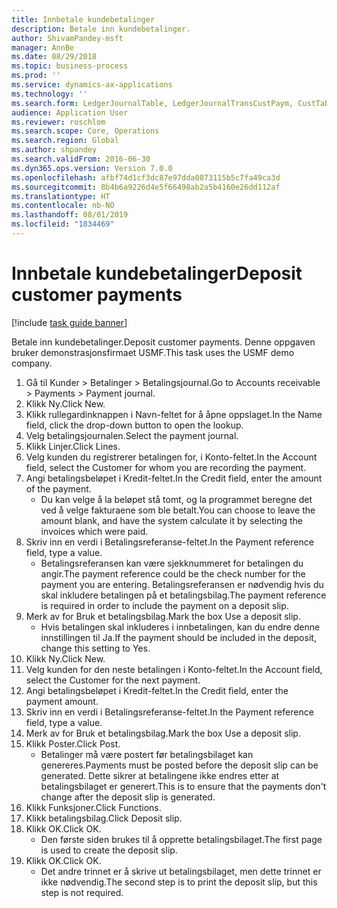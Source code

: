 ```yaml
---
title: Innbetale kundebetalinger
description: Betale inn kundebetalinger.
author: ShivamPandey-msft
manager: AnnBe
ms.date: 08/29/2018
ms.topic: business-process
ms.prod: ''
ms.service: dynamics-ax-applications
ms.technology: ''
ms.search.form: LedgerJournalTable, LedgerJournalTransCustPaym, CustTableLookup
audience: Application User
ms.reviewer: roschlom
ms.search.scope: Core, Operations
ms.search.region: Global
ms.author: shpandey
ms.search.validFrom: 2016-06-30
ms.dyn365.ops.version: Version 7.0.0
ms.openlocfilehash: afbf74d1cf3dc87e97dda0873115b5c7fa49ca3d
ms.sourcegitcommit: 8b4b6a9226d4e5f66498ab2a5b4160e26dd112af
ms.translationtype: HT
ms.contentlocale: nb-NO
ms.lasthandoff: 08/01/2019
ms.locfileid: "1834469"
---
```

# <a name="deposit-customer-payments"></a><span data-ttu-id="3b42b-103">Innbetale kundebetalinger</span><span class="sxs-lookup"><span data-stu-id="3b42b-103">Deposit customer payments</span></span>

[!include [task guide banner](../../includes/task-guide-banner.md)]

<span data-ttu-id="3b42b-104">Betale inn kundebetalinger.</span><span class="sxs-lookup"><span data-stu-id="3b42b-104">Deposit customer payments.</span></span> <span data-ttu-id="3b42b-105">Denne oppgaven bruker demonstrasjonsfirmaet USMF.</span><span class="sxs-lookup"><span data-stu-id="3b42b-105">This task uses the USMF demo company.</span></span>

1. <span data-ttu-id="3b42b-106">Gå til Kunder > Betalinger > Betalingsjournal.</span><span class="sxs-lookup"><span data-stu-id="3b42b-106">Go to Accounts receivable > Payments > Payment journal.</span></span>
2. <span data-ttu-id="3b42b-107">Klikk Ny.</span><span class="sxs-lookup"><span data-stu-id="3b42b-107">Click New.</span></span>
3. <span data-ttu-id="3b42b-108">Klikk rullegardinknappen i Navn-feltet for å åpne oppslaget.</span><span class="sxs-lookup"><span data-stu-id="3b42b-108">In the Name field, click the drop-down button to open the lookup.</span></span>
4. <span data-ttu-id="3b42b-109">Velg betalingsjournalen.</span><span class="sxs-lookup"><span data-stu-id="3b42b-109">Select the payment journal.</span></span> 
5. <span data-ttu-id="3b42b-110">Klikk Linjer.</span><span class="sxs-lookup"><span data-stu-id="3b42b-110">Click Lines.</span></span>
6. <span data-ttu-id="3b42b-111">Velg kunden du registrerer betalingen for, i Konto-feltet.</span><span class="sxs-lookup"><span data-stu-id="3b42b-111">In the Account field, select the Customer for whom you are recording the payment.</span></span>
7. <span data-ttu-id="3b42b-112">Angi betalingsbeløpet i Kredit-feltet.</span><span class="sxs-lookup"><span data-stu-id="3b42b-112">In the Credit field, enter the amount of the payment.</span></span>
    * <span data-ttu-id="3b42b-113">Du kan velge å la beløpet stå tomt, og la programmet beregne det ved å velge fakturaene som ble betalt.</span><span class="sxs-lookup"><span data-stu-id="3b42b-113">You can choose to leave the amount blank, and have the system calculate it by selecting the invoices which were paid.</span></span>  
8. <span data-ttu-id="3b42b-114">Skriv inn en verdi i Betalingsreferanse-feltet.</span><span class="sxs-lookup"><span data-stu-id="3b42b-114">In the Payment reference field, type a value.</span></span>
    * <span data-ttu-id="3b42b-115">Betalingsreferansen kan være sjekknummeret for betalingen du angir.</span><span class="sxs-lookup"><span data-stu-id="3b42b-115">The payment reference could be the check number for the payment you are entering.</span></span> <span data-ttu-id="3b42b-116">Betalingsreferansen er nødvendig hvis du skal inkludere betalingen på et betalingsbilag.</span><span class="sxs-lookup"><span data-stu-id="3b42b-116">The payment reference is required in order to include the payment on a deposit slip.</span></span>  
9. <span data-ttu-id="3b42b-117">Merk av for Bruk et betalingsbilag.</span><span class="sxs-lookup"><span data-stu-id="3b42b-117">Mark the box Use a deposit slip.</span></span>
    * <span data-ttu-id="3b42b-118">Hvis betalingen skal inkluderes i innbetalingen, kan du endre denne innstillingen til Ja.</span><span class="sxs-lookup"><span data-stu-id="3b42b-118">If the payment should be included in the deposit, change this setting to Yes.</span></span>  
10. <span data-ttu-id="3b42b-119">Klikk Ny.</span><span class="sxs-lookup"><span data-stu-id="3b42b-119">Click New.</span></span>
11. <span data-ttu-id="3b42b-120">Velg kunden for den neste betalingen i Konto-feltet.</span><span class="sxs-lookup"><span data-stu-id="3b42b-120">In the Account field, select the Customer for the next payment.</span></span>
12. <span data-ttu-id="3b42b-121">Angi betalingsbeløpet i Kredit-feltet.</span><span class="sxs-lookup"><span data-stu-id="3b42b-121">In the Credit field, enter the payment amount.</span></span>
13. <span data-ttu-id="3b42b-122">Skriv inn en verdi i Betalingsreferanse-feltet.</span><span class="sxs-lookup"><span data-stu-id="3b42b-122">In the Payment reference field, type a value.</span></span>
14. <span data-ttu-id="3b42b-123">Merk av for Bruk et betalingsbilag.</span><span class="sxs-lookup"><span data-stu-id="3b42b-123">Mark the box Use a deposit slip.</span></span>
15. <span data-ttu-id="3b42b-124">Klikk Poster.</span><span class="sxs-lookup"><span data-stu-id="3b42b-124">Click Post.</span></span>
    * <span data-ttu-id="3b42b-125">Betalinger må være postert før betalingsbilaget kan genereres.</span><span class="sxs-lookup"><span data-stu-id="3b42b-125">Payments must be posted before the deposit slip can be generated.</span></span> <span data-ttu-id="3b42b-126">Dette sikrer at betalingene ikke endres etter at betalingsbilaget er generert.</span><span class="sxs-lookup"><span data-stu-id="3b42b-126">This is to ensure that the payments don't change after the deposit slip is generated.</span></span>  
16. <span data-ttu-id="3b42b-127">Klikk Funksjoner.</span><span class="sxs-lookup"><span data-stu-id="3b42b-127">Click Functions.</span></span>
17. <span data-ttu-id="3b42b-128">Klikk betalingsbilag.</span><span class="sxs-lookup"><span data-stu-id="3b42b-128">Click Deposit slip.</span></span>
18. <span data-ttu-id="3b42b-129">Klikk OK.</span><span class="sxs-lookup"><span data-stu-id="3b42b-129">Click OK.</span></span>
    * <span data-ttu-id="3b42b-130">Den første siden brukes til å opprette betalingsbilaget.</span><span class="sxs-lookup"><span data-stu-id="3b42b-130">The first page is used to create the deposit slip.</span></span>  
19. <span data-ttu-id="3b42b-131">Klikk OK.</span><span class="sxs-lookup"><span data-stu-id="3b42b-131">Click OK.</span></span>
    * <span data-ttu-id="3b42b-132">Det andre trinnet er å skrive ut betalingsbilaget, men dette trinnet er ikke nødvendig.</span><span class="sxs-lookup"><span data-stu-id="3b42b-132">The second step is to print the deposit slip, but this step is not required.</span></span>  

